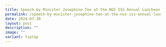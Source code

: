 ```yaml
---
title: Speech by Minister Josephine Teo at the NUS ISS Annual Luncheon
permalink: /speech-by-minister-josephine-teo-at-the-nus-iss-annual-luncheon/
date: 2024-07-30
layout: post
description: ""
image: ""
variant: tiptap
---
```


